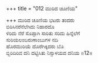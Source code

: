+++
title = "012 ಮುರಿದ ಚೂಣಿಯ"

+++
ಮುರಿದ ಚೂಣಿಯ ಭಟರು ತಂದರು  
ಬಿರಿಸಿನರೆನೆಲೆಗಿದು ನಿಹಾರದೊ  
ಳಿರಿದು ನೆರೆ ಸೊಪ್ಪಾಗಿ ಸಾರಿತು ಸರಿದು ಹಿನ್ನೆಲೆಗೆ   
ಸುರಿಯಲಂಬರುಣಾಂಬುಗಳ ನದಿ  
ಹೊರಮುರಿಯೆ ದೊರೆಗಿಕ್ಕಿದರು ಬೊ  
ಬ್ಬಿರಿದಿರಿವ ದನಿ ದಟ್ಟಿಸಿತು ನಿಸ್ಸಾಳಯದ ದನಿಯ      ॥12॥
